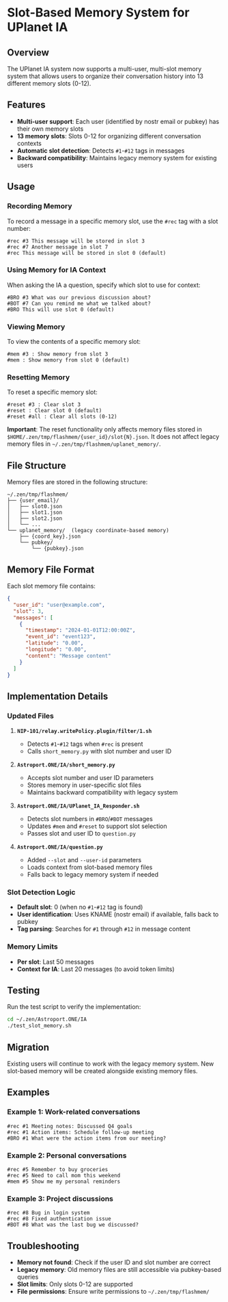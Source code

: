 # Slot-Based Memory System for UPlanet IA

## Overview

The UPlanet IA system now supports a multi-user, multi-slot memory system that allows users to organize their conversation history into 13 different memory slots (0-12).

## Features

- **Multi-user support**: Each user (identified by nostr email or pubkey) has their own memory slots
- **13 memory slots**: Slots 0-12 for organizing different conversation contexts
- **Automatic slot detection**: Detects `#1`-`#12` tags in messages
- **Backward compatibility**: Maintains legacy memory system for existing users

## Usage

### Recording Memory

To record a message in a specific memory slot, use the `#rec` tag with a slot number:

```
#rec #3 This message will be stored in slot 3
#rec #7 Another message in slot 7
#rec This message will be stored in slot 0 (default)
```

### Using Memory for IA Context

When asking the IA a question, specify which slot to use for context:

```
#BRO #3 What was our previous discussion about?
#BOT #7 Can you remind me what we talked about?
#BRO This will use slot 0 (default)
```

### Viewing Memory

To view the contents of a specific memory slot:

```
#mem #3 : Show memory from slot 3
#mem : Show memory from slot 0 (default)
```

### Resetting Memory

To reset a specific memory slot:

```
#reset #3 : Clear slot 3
#reset : Clear slot 0 (default)
#reset #all : Clear all slots (0-12)
```

**Important**: The reset functionality only affects memory files stored in `$HOME/.zen/tmp/flashmem/{user_id}/slot{N}.json`. It does not affect legacy memory files in `~/.zen/tmp/flashmem/uplanet_memory/`.

## File Structure

Memory files are stored in the following structure:

```
~/.zen/tmp/flashmem/
├── {user_email}/
│   ├── slot0.json
│   ├── slot1.json
│   ├── slot2.json
│   └── ...
└── uplanet_memory/  (legacy coordinate-based memory)
    ├── {coord_key}.json
    └── pubkey/
        └── {pubkey}.json
```

## Memory File Format

Each slot memory file contains:

```json
{
  "user_id": "user@example.com",
  "slot": 3,
  "messages": [
    {
      "timestamp": "2024-01-01T12:00:00Z",
      "event_id": "event123",
      "latitude": "0.00",
      "longitude": "0.00",
      "content": "Message content"
    }
  ]
}
```

## Implementation Details

### Updated Files

1. **`NIP-101/relay.writePolicy.plugin/filter/1.sh`**
   - Detects `#1`-`#12` tags when `#rec` is present
   - Calls `short_memory.py` with slot number and user ID

2. **`Astroport.ONE/IA/short_memory.py`**
   - Accepts slot number and user ID parameters
   - Stores memory in user-specific slot files
   - Maintains backward compatibility with legacy system

3. **`Astroport.ONE/IA/UPlanet_IA_Responder.sh`**
   - Detects slot numbers in `#BRO`/`#BOT` messages
   - Updates `#mem` and `#reset` to support slot selection
   - Passes slot and user ID to `question.py`

4. **`Astroport.ONE/IA/question.py`**
   - Added `--slot` and `--user-id` parameters
   - Loads context from slot-based memory files
   - Falls back to legacy memory system if needed

### Slot Detection Logic

- **Default slot**: 0 (when no `#1`-`#12` tag is found)
- **User identification**: Uses KNAME (nostr email) if available, falls back to pubkey
- **Tag parsing**: Searches for `#1` through `#12` in message content

### Memory Limits

- **Per slot**: Last 50 messages
- **Context for IA**: Last 20 messages (to avoid token limits)

## Testing

Run the test script to verify the implementation:

```bash
cd ~/.zen/Astroport.ONE/IA
./test_slot_memory.sh
```

## Migration

Existing users will continue to work with the legacy memory system. New slot-based memory will be created alongside existing memory files.

## Examples

### Example 1: Work-related conversations
```
#rec #1 Meeting notes: Discussed Q4 goals
#rec #1 Action items: Schedule follow-up meeting
#BRO #1 What were the action items from our meeting?
```

### Example 2: Personal conversations
```
#rec #5 Remember to buy groceries
#rec #5 Need to call mom this weekend
#mem #5 Show me my personal reminders
```

### Example 3: Project discussions
```
#rec #8 Bug in login system
#rec #8 Fixed authentication issue
#BOT #8 What was the last bug we discussed?
```

## Troubleshooting

- **Memory not found**: Check if the user ID and slot number are correct
- **Legacy memory**: Old memory files are still accessible via pubkey-based queries
- **Slot limits**: Only slots 0-12 are supported
- **File permissions**: Ensure write permissions to `~/.zen/tmp/flashmem/` 